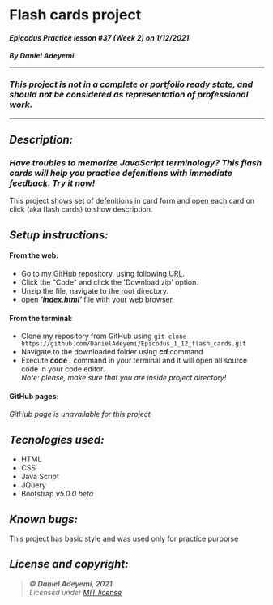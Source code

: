 # Flash cards project
#### *Epicodus Practice lesson #37 (Week 2) on 1/12/2021*
***By Daniel Adeyemi***
___
### *This project is not in a complete or portfolio ready state, and should not be considered as representation of professional work.*
---

## *Description:*
### *Have troubles to memorize JavaScript terminology? This flash cards will help you practice defenitions with immediate feedback. Try it now!*
This project shows set of defenitions in card form and open each card on click (aka flash cards) to show description.

## *Setup instructions:*
#### From the web:
* Go to my GitHub repository, using following [URL](https://github.com/DanielAdeyemi/Epicodus_1_12_flash_cards.git).
* Click the "Code" and click the 'Download zip' option.
* Unzip the file, navigate to the root directory.
* open ***'index.html'*** file with your web browser.
#### From the terminal: 
* Clone my repository from GitHub using `git clone https://github.com/DanielAdeyemi/Epicodus_1_12_flash_cards.git`
* Navigate to the downloaded folder using ***cd*** command
* Execute **code .** command in your terminal and it will open all source code in your code editor.    
*Note: please, make sure that you are inside project directory!*
#### GitHub pages:
*GitHub page is unavailable for this project*


## *Tecnologies used:*
* HTML
* CSS
* Java Script
* JQuery
* Bootstrap *v5.0.0 beta*

## *Known bugs:*
This project has basic style and was used only for practice purporse

## *License and copyright:*

> ***© Daniel Adeyemi, 2021***   
> *Licensed under [MIT license](https://mit-license.org/)*